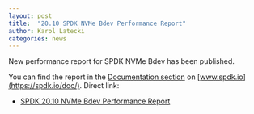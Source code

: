 ```yaml
---
layout: post
title:  "20.10 SPDK NVMe Bdev Performance Report"
author: Karol Latecki
categories: news
---
```


New performance report for SPDK NVMe Bdev has been published.

You can find the report in the [Documentation section](https://spdk.io/doc/) on [www.spdk.io](https://spdk.io/doc/).
Direct link:

- [SPDK 20.10 NVMe Bdev Performance Report](https://review.spdk.io/download/performance-reports/SPDK_nvme_bdev_perf_report_2010.pdf)

